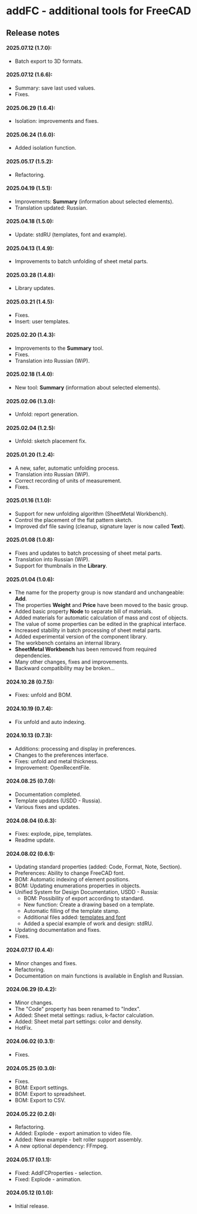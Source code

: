 # addFC - additional tools for FreeCAD

## Release notes

#### 2025.07.12 (**1.7.0**):
* Batch export to 3D formats.

#### 2025.07.12 (**1.6.6**):
* Summary: save last used values.
* Fixes.

#### 2025.06.29 (**1.6.4**):
* Isolation: improvements and fixes.

#### 2025.06.24 (**1.6.0**):
* Added isolation function.

#### 2025.05.17 (**1.5.2**):
* Refactoring.

#### 2025.04.19 (**1.5.1**):
* Improvements: __Summary__ (information about selected elements).
* Translation updated: Russian.

#### 2025.04.18 (**1.5.0**):
* Update: stdRU (templates, font and example).

#### 2025.04.13 (**1.4.9**):
* Improvements to batch unfolding of sheet metal parts.

#### 2025.03.28 (**1.4.8**):
* Library updates.

#### 2025.03.21 (**1.4.5**):
* Fixes.
* Insert: user templates.

#### 2025.02.20 (**1.4.3**):
* Improvements to the __Summary__ tool.
* Fixes.
* Translation into Russian (WiP).

#### 2025.02.18 (**1.4.0**):
* New tool: __Summary__ (information about selected elements).

#### 2025.02.06 (**1.3.0**):
* Unfold: report generation.

#### 2025.02.04 (**1.2.5**):
* Unfold: sketch placement fix.

#### 2025.01.20 (**1.2.4**):
* A new, safer, automatic unfolding process.
* Translation into Russian (WiP).
* Correct recording of units of measurement.
* Fixes.

#### 2025.01.16 (**1.1.0**):
* Support for new unfolding algorithm (SheetMetal Workbench).
* Control the placement of the flat pattern sketch.
* Improved dxf file saving (cleanup, signature layer is now called __Text__).

#### 2025.01.08 (**1.0.8**):
* Fixes and updates to batch processing of sheet metal parts.
* Translation into Russian (WiP).
* Support for thumbnails in the **Library**.

#### 2025.01.04 (**1.0.6**):
* The name for the property group is now standard and unchangeable: __Add__.
* The properties __Weight__ and __Price__ have been moved to the basic group.
* Added basic property __Node__ to separate bill of materials.
* Added materials for automatic calculation of mass and cost of objects.
* The value of some properties can be edited in the graphical interface.
* Increased stability in batch processing of sheet metal parts.
* Added experimental version of the component library.
* The workbench contains an internal library.
* __SheetMetal Workbench__ has been removed from required dependencies.
* Many other changes, fixes and improvements.
* Backward compatibility may be broken...

#### 2024.10.28 (**0.7.5**):
* Fixes: unfold and BOM.

#### 2024.10.19 (**0.7.4**):
* Fix unfold and auto indexing.

#### 2024.10.13 (**0.7.3**):
* Additions: processing and display in preferences.
* Changes to the preferences interface.
* Fixes: unfold and metal thickness.
* Improvement: OpenRecentFile.

#### 2024.08.25 (**0.7.0**):
* Documentation completed.
* Template updates (USDD - Russia).
* Various fixes and updates.

#### 2024.08.04 (**0.6.3**):
* Fixes: explode, pipe, templates.
* Readme update.

#### 2024.08.02 (**0.6.1**):
* Updating standard properties (added: Code, Format, Note, Section).
* Preferences: Ability to change FreeCAD font.
* BOM: Automatic indexing of element positions.
* BOM: Updating enumerations properties in objects.
* Unified System for Design Documentation, USDD - Russia:
    + BOM: Possibility of export according to standard.
    + New function: Create a drawing based on a template.
    + Automatic filling of the template stamp.
    + Additional files added: [templates and font](/repo/add/stdRU)
    + Added a special example of work and design: stdRU.
* Updating documentation and fixes.
* Fixes.

#### 2024.07.17 (**0.4.4**):
* Minor changes and fixes.
* Refactoring.
* Documentation on main functions is available in English and Russian.

#### 2024.06.29 (**0.4.2**):
* Minor changes.
* The "Code" property has been renamed to "Index".
* Added: Sheet metal settings: radius, k-factor calculation.
* Added: Sheet metal part settings: color and density.
* HotFix.

#### 2024.06.02 (**0.3.1**):
* Fixes.

#### 2024.05.25 (**0.3.0**):
* Fixes.
* BOM: Export settings.
* BOM: Export to spreadsheet.
* BOM: Export to CSV.

#### 2024.05.22 (**0.2.0**):
* Refactoring.
* Added: Explode - export animation to video file.
* Added: New example - belt roller support assembly.
* A new optional dependency: FFmpeg.

#### 2024.05.17 (**0.1.1**):
* Fixed: AddFCProperties - selection.
* Fixed: Explode - animation.

#### 2024.05.12 (**0.1.0**):
* Initial release.
